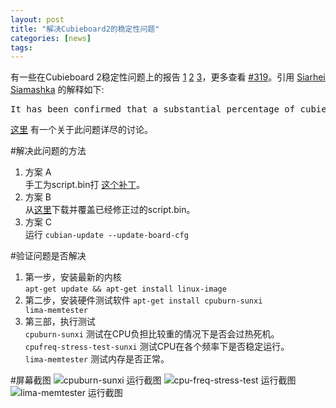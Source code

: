 ```yaml
---
layout: post
title: "解决Cubieboard2的稳定性问题"
categories: [news]
tags:
---
```

有一些在Cubieboard 2稳定性问题上的报告 [1](http://www.cubieforums.com/index.php/topic,952.msg13152.html#msg13152) [2](http://www.cubieforums.com/index.php/topic,2472.msg17784.html#msg17784) [3](http://www.cubieforums.com/index.php/topic,2696.msg17764.html#msg17764)，更多查看 [#319](https://github.com/cubieplayer/Cubian/issues/319)。引用 [Siarhei Siamashka](https://github.com/ssvb) 的解释如下:

<pre>
It has been confirmed that a substantial percentage of cubieboard2 and cubietruck users are having stability issues. These issues are caused by having various voltages optimistically configured way too low. Because each unit has its own tolerances, not everyone can easily reproduce these problems.
</pre>

[这里](https://groups.google.com/forum/#!searchin/linux-sunxi/dcdc3/linux-sunxi/1Orj-ukBb6s/qjfAh_NrL3YJ) 有一个关于此问题详尽的讨论。

#解决此问题的方法
1. 方案 A  
手工为script.bin打 [这个补丁](http://cubieplayer.github.io/static_files/temp/script.patch)。
2. 方案 B  
从[这里](https://github.com/mmplayer/cubian-updates/blob/a20-3.4.79_2/boot/script.bin?raw=true)下载并覆盖已经修正过的script.bin。
3. 方案 C  
运行 <code>cubian-update --update-board-cfg</code>

#验证问题是否解决
1. 第一步，安装最新的内核  
<code>apt-get update && apt-get install linux-image</code>
2. 第二步，安装硬件测试软件 
<code>apt-get install cpuburn-sunxi lima-memtester</code>
3. 第三部，执行测试  
<code>cpuburn-sunxi</code> 测试在CPU负担比较重的情况下是否会过热死机。  
<code>cpufreq-stress-test-sunxi</code> 测试CPU在各个频率下是否稳定运行。   
<code>lima-memtester</code> 测试内存是否正常。

#屏幕截图
![cpuburn-sunxi 运行截图](http://cubieplayer.github.io/static_files/images/cpuburn-sunxi.png)
![cpu-freq-stress-test 运行截图](http://cubieplayer.github.io/static_files/images/cpu_freq_stress_test.png)
![lima-memtester 运行截图](http://cubieplayer.github.io/static_files/images/lima-memtester.png)
